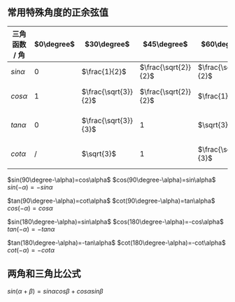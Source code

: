 ## 常用特殊角度的正余弦值

| 三角函数 / 角 | $0\degree$ | $30\degree$ | $45\degree$ | $60\degree$ | $90\degree$ | $120\degree$ | $135\degree$ | $150\degree$ |
|---------|-----|-----|-----|-----|-----|-----|-----|-----|
| $sin\alpha$ | $0$ | $\frac{1}{2}$ | $\frac{\sqrt{2}}{2}$ |$\frac{\sqrt{3}}{2}$ | $1$ | $\frac{\sqrt{3}}{2}$ | $\frac{\sqrt{2}}{2}$ | $\frac{1}{2}$ |
| $cos\alpha$ | $1$ | $\frac{\sqrt{3}}{2}$ | $\frac{\sqrt{2}}{2}$ | $\frac{1}{2}$ | $0$ | $-\frac{1}{2}$ | $-\frac{\sqrt{2}}{2}$ | $-\frac{\sqrt{3}}{2}$ |
| $tan\alpha$ | $0$ |$\frac{\sqrt{3}}{3}$ | $1$ | $\sqrt{3}$ | $/$ | $-\sqrt{3}$ | $-1$ | $-\frac{\sqrt{3}}{3}$ |
| $cot\alpha$ | $/$ | $\sqrt{3}$ | $1$ |$\frac{\sqrt{3}}{3}$ | $0$ | $-\frac{\sqrt{3}}{3}$ | $-1$ | $-\sqrt{3}$ |


$sin(90\degree-\alpha)=cos\alpha$   $cos(90\degree-\alpha)=sin\alpha$   $sin(-\alpha)=-sin\alpha$  

$tan(90\degree-\alpha)=cot\alpha$   $cot(90\degree-\alpha)=tan\alpha$   $cos(-\alpha)=cos\alpha$  

$sin(180\degree-\alpha)=sin\alpha$   $cos(180\degree-\alpha)=-cos\alpha$   $tan(-\alpha)=-tan\alpha$  

$tan(180\degree-\alpha)=-tan\alpha$   $cot(180\degree-\alpha)=-cot\alpha$   $cot(-\alpha)=-cot\alpha$  


## 两角和三角比公式

$sin(\alpha+\beta)=sin\alpha cos\beta+cos\alpha sin\beta$  
